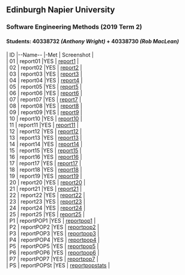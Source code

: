 
## Edinburgh Napier University

### Software Engineering Methods (2019 Term 2)
#### Students: 40338732 *(Anthony Wright)* + 40338730 *(Rob MacLean)*



| ID |--Name--          |-Met | Screenshot  |<br>
| 01 | report01      |YES | [report1](https://github.com/40338732/CourseWork/tree/master/reportImages/report1.png) |<br>
| 02 | report02      |YES | [report2](https://github.com/40338732/CourseWork/tree/master/reportImages/report2.png) |<br>
| 03 | report03      |YES | [report3](https://github.com/40338732/CourseWork/tree/master/reportImages/report3.png) |<br>
| 04 | report04      |YES | [report4](https://github.com/40338732/CourseWork/tree/master/reportImages/report4.png) |<br>
| 05 | report05      |YES | [report5](https://github.com/40338732/CourseWork/tree/master/reportImages/report5.png) |<br>
| 06 | report06      |YES | [report6](https://github.com/40338732/CourseWork/tree/master/reportImages/report6.png) |<br>
| 07 | report07      |YES | [report7](https://github.com/40338732/CourseWork/tree/master/reportImages/report7.png) |<br>
| 08 | report08      |YES | [report8](https://github.com/40338732/CourseWork/tree/master/reportImages/report8.png) |<br>
| 09 | report09      |YES | [report9](https://github.com/40338732/CourseWork/tree/master/reportImages/report9.png) |<br>
| 10 | report10     |YES | [report10](https://github.com/40338732/CourseWork/tree/master/reportImages/report10.png) |<br>
| 11 | report11     |YES | [report11](https://github.com/40338732/CourseWork/tree/master/reportImages/report11.png) |<br>
| 12 | report12     |YES | [report12](https://github.com/40338732/CourseWork/tree/master/reportImages/report12.png) |<br>
| 13 | report13     |YES | [report13](https://github.com/40338732/CourseWork/tree/master/reportImages/report13.png) |<br>
| 14 | report14     |YES | [report14](https://github.com/40338732/CourseWork/tree/master/reportImages/report14.png) |<br>
| 15 | report15     |YES | [report15](https://github.com/40338732/CourseWork/tree/master/reportImages/report15.png) |<br>
| 16 | report16     |YES | [report16](https://github.com/40338732/CourseWork/tree/master/reportImages/report16.png) |<br>
| 17 | report17     |YES | [report17](https://github.com/40338732/CourseWork/tree/master/reportImages/report17.png) |<br>
| 18 | report18     |YES | [report18](https://github.com/40338732/CourseWork/tree/master/reportImages/report18.png) |<br>
| 19 | report19     |YES | [report19](https://github.com/40338732/CourseWork/tree/master/reportImages/report19.png) |<br>
| 20 | report20     |YES | [report20](https://github.com/40338732/CourseWork/tree/master/reportImages/report20.png) |<br>
| 21 | report21     |YES | [report21](https://github.com/40338732/CourseWork/tree/master/reportImages/report21.png) |<br>
| 22 | report22     |YES | [report22](https://github.com/40338732/CourseWork/tree/master/reportImages/report22.png) |<br>
| 23 | report23     |YES | [report23](https://github.com/40338732/CourseWork/tree/master/reportImages/report23.png) |<br>
| 24 | report24     |YES | [report24](https://github.com/40338732/CourseWork/tree/master/reportImages/report24.png) |<br>
| 25 | report25     |YES | [report25](https://github.com/40338732/CourseWork/tree/master/reportImages/report25.png) |<br>
| P1 | reportPOP1   |YES | [reportpop1](https://github.com/40338732/CourseWork/tree/master/reportImages/reportpop1.png) |<br>
| P2 | reportPOP2   |YES | [reportpop2](https://github.com/40338732/CourseWork/tree/master/reportImages/reportpop2.png) |<br>
| P3 | reportPOP3   |YES | [reportpop3](https://github.com/40338732/CourseWork/tree/master/reportImages/reportpop3.png) |<br> 
| P4 | reportPOP4   |YES | [reportpop4](https://github.com/40338732/CourseWork/tree/master/reportImages/reportpop4.png) |<br>
| P5 | reportPOP5   |YES | [reportpop5](https://github.com/40338732/CourseWork/tree/master/reportImages/reportpop5.png) |<br>
| P6 | reportPOP6   |YES | [reportpop6](https://github.com/40338732/CourseWork/tree/master/reportImages/reportpop6.png) |<br>
| P7 | reportPOP7   |YES | [reportpop7](https://github.com/40338732/CourseWork/tree/master/reportImages/reportpop7.png) |<br>
| PS | reportPOPSt  |YES | [reportpopstats](https://github.com/40338732/CourseWork/tree/master/reportImages/reportpopstats.png) |<br>
